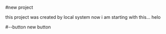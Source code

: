 #new project

this project was created by local system now i am starting with this... helo 

#--button
new button

